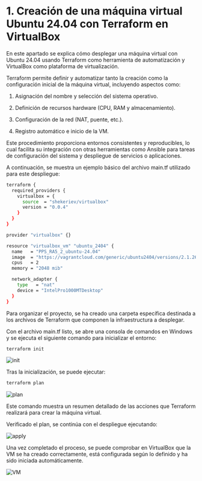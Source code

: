 # 1. Creación de una máquina virtual Ubuntu 24.04 con Terraform en VirtualBox

En este apartado se explica cómo desplegar una máquina virtual con Ubuntu 24.04 usando Terraform como herramienta de automatización y VirtualBox como plataforma de virtualización.

Terraform permite definir y automatizar tanto la creación como la configuración inicial de la máquina virtual, incluyendo aspectos como:

1. Asignación del nombre y selección del sistema operativo.

2. Definición de recursos hardware (CPU, RAM y almacenamiento).

3. Configuración de la red (NAT, puente, etc.).

4. Registro automático e inicio de la VM.

Este procedimiento proporciona entornos consistentes y reproducibles, lo cual facilita su integración con otras herramientas como Ansible para tareas de configuración del sistema y despliegue de servicios o aplicaciones.

A continuación, se muestra un ejemplo básico del archivo main.tf utilizado para este despliegue:

``` bash
terraform {
  required_providers {
    virtualbox = {
      source  = "shekeriev/virtualbox"
      version = "0.0.4"
    }
  }
}

provider "virtualbox" {}

resource "virtualbox_vm" "ubuntu_2404" {
  name   = "PPS_RA5_2_ubuntu-24.04"
  image  = "https://vagrantcloud.com/generic/ubuntu2404/versions/2.1.26/providers/virtualbox.box"
  cpus   = 2
  memory = "2048 mib"

  network_adapter {
    type   = "nat"
    device = "IntelPro1000MTDesktop"
  }
}
```

Para organizar el proyecto, se ha creado una carpeta específica destinada a los archivos de Terraform que componen la infraestructura a desplegar.

Con el archivo main.tf listo, se abre una consola de comandos en Windows y se ejecuta el siguiente comando para inicializar el entorno:

``` bash 
terraform init
```

![init](https://github.com/PPS11395193/Terraform/tree/main/img/Captura1.jpg)

Tras la inicialización, se puede ejecutar:

``` bash 
terraform plan
```

![plan](https://github.com/PPS11395193/Terraform/tree/main/img/Captura2.jpg)

Este comando muestra un resumen detallado de las acciones que Terraform realizará para crear la máquina virtual.

Verificado el plan, se continúa con el despliegue ejecutando:

![apply](https://github.com/PPS11395193/Terraform/tree/main/img/Captura3.jpg)

Una vez completado el proceso, se puede comprobar en VirtualBox que la VM se ha creado correctamente, está configurada según lo definido y ha sido iniciada automáticamente.

![VM](https://github.com/PPS11395193/Terraform/tree/main/img/Captura4.jpg)